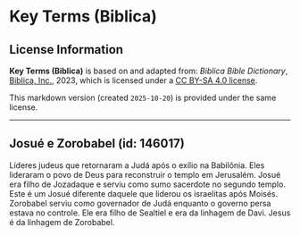 # Key Terms (Biblica)

## License Information

**Key Terms (Biblica)** is based on and adapted from: _Biblica Bible Dictionary_, [Biblica, Inc.](https://www.biblica.com/), 2023, which is licensed under a [CC BY-SA 4.0 license](https://creativecommons.org/licenses/by-sa/4.0/legalcode.en).

This markdown version (created `2025-10-20`) is provided under the same license.



--------------------------------

## Josué e Zorobabel (id: 146017)

Líderes judeus que retornaram a Judá após o exílio na Babilônia. Eles lideraram o povo de Deus para reconstruir o templo em Jerusalém. Josué era filho de Jozadaque e serviu como sumo sacerdote no segundo templo. Este é um Josué diferente daquele que liderou os israelitas após Moisés. Zorobabel serviu como governador de Judá enquanto o governo persa estava no controle. Ele era filho de Sealtiel e era da linhagem de Davi. Jesus é da linhagem de Zorobabel.


